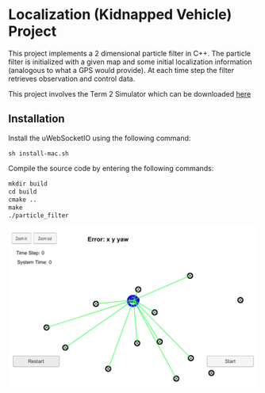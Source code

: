 # Localization (Kidnapped Vehicle) Project
This project implements a 2 dimensional particle filter in C++. The particle filter is initialized with a given map and some initial localization information (analogous to what a GPS would provide). At each time step the filter retrieves observation and control data. 

This project involves the Term 2 Simulator which can be downloaded [here](https://github.com/udacity/self-driving-car-sim/releases)

## Installation

Install the uWebSocketIO using the following command:

```
sh install-mac.sh
```

Compile the source code by entering the following commands:

```
mkdir build
cd build
cmake ..
make
./particle_filter
```

![EKF Simulator](https://github.com/mkoehnke/CarND-Localization/raw/master/ressources/kidnapped_vehicle.png)

